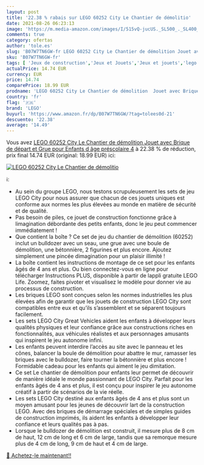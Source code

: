 ```yaml
---
layout: post
title: '22.38 % rabais sur LEGO 60252 City Le Chantier de démolitio'
date: 2021-08-26 06:23:13
image: 'https://m.media-amazon.com/images/I/515vQ-jucUS._SL500_._SL400_.jpg'
comments: true
category: ofertas
author: 'tole.es'
slug: 'B07W7TN6GW-fr LEGO 60252 City Le Chantier de démolition Jouet avec...'
sku: 'B07W7TN6GW-fr'
tags: [ 'Jeux de construction','Jeux et Jouets','Jeux et jouets','lego', ]
actualPrice: 14.74 EUR
currency: EUR
price: 14.74
comparePrice: 18.99 EUR
prodname: 'LEGO 60252 City Le Chantier de démolition  Jouet avec Brique de départ et Grue  pour Enfants d âge préscolaire 4'
country: 'fr'
flag: '🇫🇷'
brand: 'LEGO'
buyurl: 'https://www.amazon.fr/dp/B07W7TN6GW/?tag=tolees0d-21'
descuento: '22.38'
average: '14.49'
---
```


Vous avez [LEGO 60252 City Le Chantier de démolition  Jouet avec Brique de départ et Grue  pour Enfants d âge préscolaire 4](https://www.amazon.fr/dp/B07W7TN6GW/?tag=tolees0d-21)  à  22.38 % de réduction, prix final  14.74 EUR (original: 18.99 EUR) ici:

[![LEGO 60252 City Le Chantier de démolitio](https://m.media-amazon.com/images/I/515vQ-jucUS._SL500_._SL400_.jpg)](https://www.amazon.fr/dp/B07W7TN6GW/?tag=tolees0d-21)

ℹ️:

- Au sein du groupe LEGO, nous testons scrupuleusement les sets de jeu LEGO City pour nous assurer que chacun de ces jouets uniques est conforme aux normes les plus élevées au monde en matière de sécurité et de qualité.
- Pas besoin de piles, ce jouet de construction fonctionne grâce à limagination débordante des petits enfants, donc le jeu peut commencer immédiatement !
- Que contient la boîte ? Ce set de jeu du chantier de démolition (60252) inclut un bulldozer avec un seau, une grue avec une boule de démolition, une bétonnière, 2 figurines et plus encore. Ajoutez simplement une pincée dimagination pour un plaisir illimité !
- La boîte contient les instructions de montage de ce set pour les enfants âgés de 4 ans et plus. Ou bien connectez-vous en ligne pour télécharger Instructions PLUS, disponible à partir de lappli gratuite LEGO Life. Zoomez, faites pivoter et visualisez le modèle pour donner vie au processus de construction.
- Les briques LEGO sont conçues selon les normes industrielles les plus élevées afin de garantir que les jouets de construction LEGO City sont compatibles entre eux et qu’ils s’assemblent et se séparent toujours facilement.
- Les sets LEGO City Great Vehicles aident les enfants à développer leurs qualités physiques et leur confiance grâce aux constructions riches en fonctionnalités, aux véhicules réalistes et aux personnages amusants qui inspirent le jeu autonome infini.
- Les enfants peuvent interdire l’accès au site avec le panneau et les cônes, balancer la boule de démolition pour abattre le mur, ramasser les briques avec le bulldozer, faire tourner la bétonnière et plus encore ! Formidable cadeau pour les enfants qui aiment le jeu dimitation.
- Ce set Le chantier de démolition pour enfants leur permet de découvrir de manière idéale le monde passionnant de LEGO City. Parfait pour les enfants âgés de 4 ans et plus, il est conçu pour inspirer le jeu autonome créatif à partir de scénarios de la vie réelle.
- Les sets LEGO City destiné aux enfants âgés de 4 ans et plus sont un moyen amusant pour les jeunes de découvrir lart de la construction LEGO. Avec des briques de démarrage spéciales et de simples guides de construction imprimés, ils aident les enfants à développer leur confiance et leurs qualités pas à pas.
- Lorsque le bulldozer de démolition est construit, il mesure plus de 8 cm de haut, 12 cm de long et 6 cm de large, tandis que sa remorque mesure plus de 4 cm de long, 9 cm de haut et 4 cm de large.

[🛒 Achetez-le maintenant!!](https://www.amazon.fr/dp/B07W7TN6GW/?tag=tolees0d-21)
